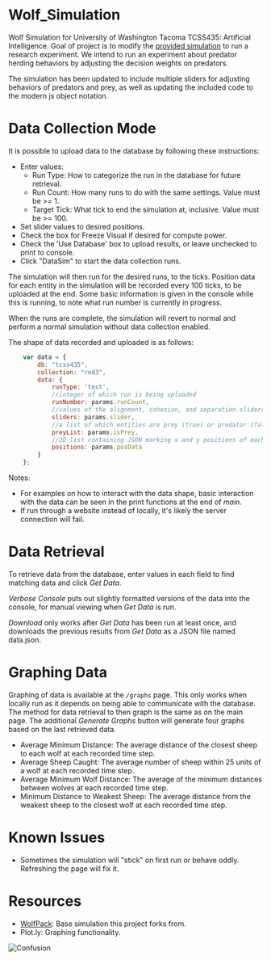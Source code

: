 # Wolf_Simulation
Wolf Simulation for University of Washington Tacoma TCSS435: Artificial Intelligence. Goal of project is to modify the <a href="https://github.com/algorithm0r/WolfPack">provided simulation</a> to run a research experiment. We intend to run an experiment about predator herding behaviors by adjusting the decision weights on predators.

The simulation has been updated to include multiple sliders for adjusting behaviors of predators and prey, as well as updating the included code to the modern js object notation.

# Data Collection Mode
It is possible to upload data to the database by following these instructions:
* Enter values:
    * Run Type: How to categorize the run in the database for future retrieval.
    * Run Count: How many runs to do with the same settings. Value must be >= 1.
    * Target Tick: What tick to end the simulation at, inclusive. Value must be >= 100.
* Set slider values to desired positions.
* Check the box for Freeze Visual if desired for compute power.
* Check the 'Use Database' box to upload results, or leave unchecked to print to console.
* Click "DataSim" to start the data collection runs.

The simulation will then run for the desired runs, to the ticks. Position data for each entity in the simulation will be recorded every 100 ticks, to be uploaded at the end. Some basic information is given in the console while this is running, to note what run number is currently in progress.

When the runs are complete, the simulation will revert to normal and perform a normal simulation without data collection enabled.

The shape of data recorded and uploaded is as follows:
```js
    var data = {
        db: "tcss435",
        collection: "red3",
        data: {
            runType: 'test',
            //integer of which run is being uploaded
            runNumber: params.runCount,
            //values of the alignment, cohesion, and separation sliders
            sliders: params.slider,
            //a list of which entities are prey (true) or predator (false)
            preyList: params.isPrey,
            //2D list containing JSON marking x and y positions of each entity
            positions: params.posData
        }
    };
```

Notes:
* For examples on how to interact with the data shape, basic interaction with the data can be seen in the print functions at the end of *main*.
* If run through a website instead of locally, it's likely the server connection will fail.

# Data Retrieval
To retrieve data from the database, enter values in each field to find matching data and click *Get Data*.

*Verbose Console* puts out slightly formatted versions of the data into the console, for manual viewing when *Get Data* is run.

*Download* only works after *Get Data* has been run at least once, and downloads the previous results from *Get Data* as a JSON file named data.json.

# Graphing Data
Graphing of data is available at the `/graphs` page. This only works when locally run as it depends on being able to communicate with the database. The method for data retrieval to then graph is the same as on the main page. The additional *Generate Graphs* button will generate four graphs based on the last retrieved data.
* Average Minimum Distance: The average distance of the closest sheep to each wolf at each recorded time step.
* Average Sheep Caught: The average number of sheep within 25 units of a wolf at each recorded time step.
* Average Minimum Wolf Distance: The average of the minimum distances between wolves at each recorded time step.
* Minimum Distance to Weakest Sheep: The average distance from the weakest sheep to the closest wolf at each recorded time step.

# Known Issues
* Sometimes the simulation will "stick" on first run or behave oddly. Refreshing the page will fix it.

# Resources
* <a href="https://github.com/algorithm0r/WolfPack">WolfPack</a>: Base simulation this project forks from.
* Plot.ly: Graphing functionality.

<img src="https://github.com/cat-milk/Anime-Girls-Holding-Programming-Books/blob/master/Javascript/Doma_Umaru_Java_Script_The_Good_Parts.png?raw=true" alt="Confusion">